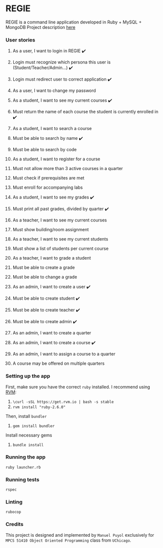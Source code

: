 # REGIE

REGIE is a command line application developed in Ruby + MySQL + MongoDB
Project description [here](https://classes.cs.uchicago.edu/archive/2020/winter/51410-1/project.description.html)

### User stories

1. As a user, I want to login in REGIE :heavy_check_mark:
  1. Login must recognize which persona this user is (Student/Teacher/Admin...) :heavy_check_mark:
  2. Login must redirect user to correct application :heavy_check_mark:

2. As a user, I want to change my password

3. As a student, I want to see my current courses :heavy_check_mark:
  1. Must return the name of each course the student is currently enrolled in :heavy_check_mark:

4. As a student, I want to search a course
  1. Must be able to search by name :heavy_check_mark:
  2. Must be able to search by code

5. As a student, I want to register for a course
  1. Must not allow more than 3 active courses in a quarter
  2. Must check if prerequisites are met
  3. Must enroll for accompanying labs

6. As a student, I want to see my grades :heavy_check_mark:
  1. Must print all past grades, divided by quarter :heavy_check_mark:

7. As a teacher, I want to see my current courses
  1. Must show building/room assignment

8. As a teacher, I want to see my current students
  1. Must show a list of students per current course

9. As a teacher, I want to grade a student
  1. Must be able to create a grade
  2. Must be able to change a grade

10. As an admin, I want to create a user :heavy_check_mark:
  1. Must be able to create student :heavy_check_mark:
  2. Must be able to create teacher :heavy_check_mark:
  3. Must be able to create admin :heavy_check_mark:

11. As an admin, I want to create a quarter

12. As an admin, I want to create a course :heavy_check_mark:

13. As an admin, I want to assign a course to a quarter
  1. A course may be offered on multiple quarters

### Setting up the app

First, make sure you have the correct `ruby` installed. I recommend using [RVM](https://rvm.io):

1. `\curl -sSL https://get.rvm.io | bash -s stable`
2. `rvm install "ruby-2.6.0"`

Then, install `bundler`

1. `gem install bundler`

Install necessary gems

1. `bundle install`

### Running the app

`ruby launcher.rb`

### Running tests

`rspec`

### Linting

`rubocop`

### Credits

This project is designed and implemented by `Manuel Puyol` exclusively for `MPCS 51410 Object Oriented Programming` class from `UChicago`.
